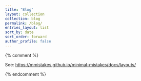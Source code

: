 ```yaml
---
title: "Blog"
layout: collection
collection: blog
permalink: /blog/
entries_layout: list
sort_by: date
sort_order: forward
author_profile: false
---
```










{% comment %}

See: https://mmistakes.github.io/minimal-mistakes/docs/layouts/

{% endcomment %}